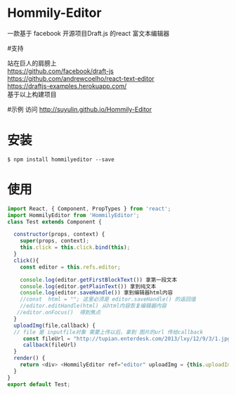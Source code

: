# Hommily-Editor

一款基于 facebook 开源项目Draft.js 的react 富文本编辑器

#支持

站在巨人的肩膀上   
https://github.com/facebook/draft-js   
https://github.com/andrewcoelho/react-text-editor   
https://draftjs-examples.herokuapp.com/   
基于以上构建项目   

#示例
访问 http://suyulin.github.io/Hommily-Editor

# 安装
    $ npm install hommilyeditor --save   

# 使用
```javascript
import React, { Component, PropTypes } from 'react';
import HommilyEditor from 'HommilyEditor';
class Test extends Component {

  constructor(props, context) {
    super(props, context);
    this.click = this.click.bind(this);
  }
  click(){
  	const editor = this.refs.editor;

  	console.log(editor.getFirstBlockText()) 拿第一段文本
  	console.log(editor.getPlainText()) 拿到纯文本
  	console.log(editor.saveHandle()) 拿到编辑器html内容
 	//const  html = ""; 这里必须是 editor.saveHandle() 的返回值
  	//editor.editHandle(html) 从html内容恢复编辑器内容
   //editor.onFocus()  得到焦点
  }
  uploadImg(file,callback) {
  // file 是 inputfile对象 需要上传以后，拿到 图片的url 传给callback
  	 const fileUrl = "http://tupian.enterdesk.com/2013/lxy/12/9/3/1.jpg"
  	 callback(fileUrl)
  }
  render() {
    return <div> <HommilyEditor ref="editor" uploadImg = {this.uploadImg} /> <button onClick={this.click}>点我呀</button> </div>;
  }
}
export default Test;

```
